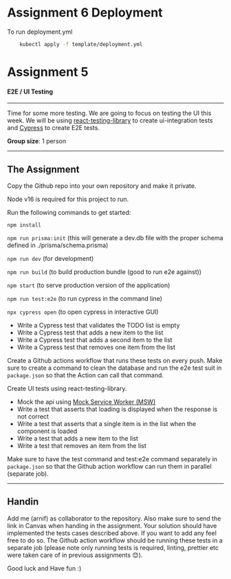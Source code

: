 # Assignment 6 Deployment

To run deployment.yml

```bash
    kubectl apply -f template/deployment.yml
```

# Assignment 5

#### E2E / UI Testing

---

Time for some more testing. We are going to focus on testing the UI this week. We will be using [react-testing-library](https://testing-library.com/docs/react-testing-library/intro/) to create ui-integration tests and [Cypress](https://www.cypress.io/) to create E2E tests.

**Group size**: 1 person

---

## The Assignment

Copy the Github repo into your own repository and make it private.

Node v16 is required for this project to run.

Run the following commands to get started:

`npm install`

`npm run prisma:init` (this will generate a dev.db file with the proper schema defined in ./prisma/schema.prisma)

`npm run dev` (for development)

`npm run build` (to build production bundle (good to run e2e against))

`npm start` (to serve production version of the application)

`npm run test:e2e` (to run cypress in the command line)

`npx cypress open` (to open cypress in interactive GUI)

-   Write a Cypress test that validates the TODO list is empty
-   Write a Cypress test that adds a new item to the list
-   Write a Cypress test that adds a second item to the list
-   Write a Cypress test that removes one item from the list

Create a Github actions workflow that runs these tests on every push.
Make sure to create a command to clean the database and run the e2e test suit in `package.json` so that the Action can call that command.

Create UI tests using react-testing-library.

-   Mock the api using [Mock Service Worker (MSW)](https://github.com/mswjs/msw)
-   Write a test that asserts that loading is displayed when the response is not correct
-   Write a test that asserts that a single item is in the list when the <Home /> component is loaded
-   Write a test that adds a new item to the list
-   Write a test that removes an item from the list

Make sure to have the test command and test:e2e command separately in `package.json` so that the Github action workflow can run them in parallel (separate job).

---

## Handin

Add me (arnif) as collaborator to the repository. Also make sure to send the link in Canvas when handing in the assignment.
Your solution should have implemented the tests cases described above. If you want to add any feel free to do so. The Github action workflow should be running these tests in a separate job (please note only running tests is required, linting, prettier etc were taken care of in previous assignments 😊).

Good luck and Have fun :)
